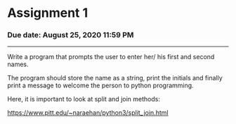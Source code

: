 # Assignment 1
### Due date: August 25, 2020 11:59 PM

---

Write a program that prompts the user to enter her/ his first and second names.

The program should store the name as a string, print the initials and finally print a message to welcome the person to python programming. 



Here, it is important to look at split and join methods:

https://www.pitt.edu/~naraehan/python3/split_join.html
